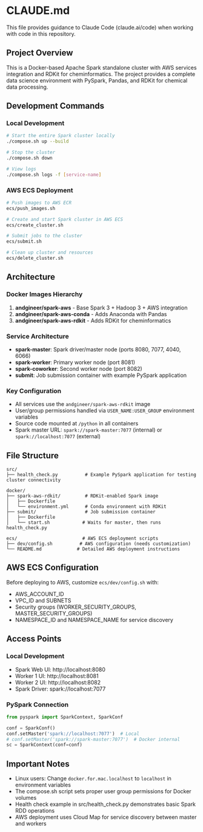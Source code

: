 # CLAUDE.md

This file provides guidance to Claude Code (claude.ai/code) when working with code in this repository.

## Project Overview

This is a Docker-based Apache Spark standalone cluster with AWS services integration and RDKit for cheminformatics. The project provides a complete data science environment with PySpark, Pandas, and RDKit for chemical data processing.

## Development Commands

### Local Development
```bash
# Start the entire Spark cluster locally
./compose.sh up --build

# Stop the cluster
./compose.sh down

# View logs
./compose.sh logs -f [service-name]
```

### AWS ECS Deployment
```bash
# Push images to AWS ECR
ecs/push_images.sh

# Create and start Spark cluster in AWS ECS
ecs/create_cluster.sh

# Submit jobs to the cluster
ecs/submit.sh

# Clean up cluster and resources
ecs/delete_cluster.sh
```

## Architecture

### Docker Images Hierarchy
1. **andgineer/spark-aws** - Base Spark 3 + Hadoop 3 + AWS integration
2. **andgineer/spark-aws-conda** - Adds Anaconda with Pandas
3. **andgineer/spark-aws-rdkit** - Adds RDKit for cheminformatics

### Service Architecture
- **spark-master**: Spark driver/master node (ports 8080, 7077, 4040, 6066)
- **spark-worker**: Primary worker node (port 8081)  
- **spark-coworker**: Second worker node (port 8082)
- **submit**: Job submission container with example PySpark application

### Key Configuration
- All services use the `andgineer/spark-aws-rdkit` image
- User/group permissions handled via `USER_NAME:USER_GROUP` environment variables
- Source code mounted at `/python` in all containers
- Spark master URL: `spark://spark-master:7077` (internal) or `spark://localhost:7077` (external)

## File Structure

```
src/
├── health_check.py          # Example PySpark application for testing cluster connectivity

docker/
├── spark-aws-rdkit/         # RDKit-enabled Spark image
│   ├── Dockerfile
│   └── environment.yml      # Conda environment with RDKit
├── submit/                  # Job submission container
│   ├── Dockerfile
│   └── start.sh            # Waits for master, then runs health_check.py

ecs/                        # AWS ECS deployment scripts
├── dev/config.sh          # AWS configuration (needs customization)
└── README.md             # Detailed AWS deployment instructions
```

## AWS ECS Configuration

Before deploying to AWS, customize `ecs/dev/config.sh` with:
- AWS_ACCOUNT_ID
- VPC_ID and SUBNETS  
- Security groups (WORKER_SECURITY_GROUPS, MASTER_SECURITY_GROUPS)
- NAMESPACE_ID and NAMESPACE_NAME for service discovery

## Access Points

### Local Development
- Spark Web UI: http://localhost:8080
- Worker 1 UI: http://localhost:8081  
- Worker 2 UI: http://localhost:8082
- Spark Driver: spark://localhost:7077

### PySpark Connection
```python
from pyspark import SparkContext, SparkConf

conf = SparkConf()
conf.setMaster('spark://localhost:7077')  # Local
# conf.setMaster('spark://spark-master:7077')  # Docker internal
sc = SparkContext(conf=conf)
```

## Important Notes

- Linux users: Change `docker.for.mac.localhost` to `localhost` in environment variables
- The compose.sh script sets proper user group permissions for Docker volumes
- Health check example in src/health_check.py demonstrates basic Spark RDD operations
- AWS deployment uses Cloud Map for service discovery between master and workers